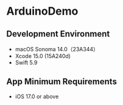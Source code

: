 # ArduinoDemo

## Development Environment

* macOS Sonoma 14.0（23A344）
* Xcode 15.0 (15A240d)
* Swift 5.9

## App Minimum Requirements

* iOS 17.0 or above
